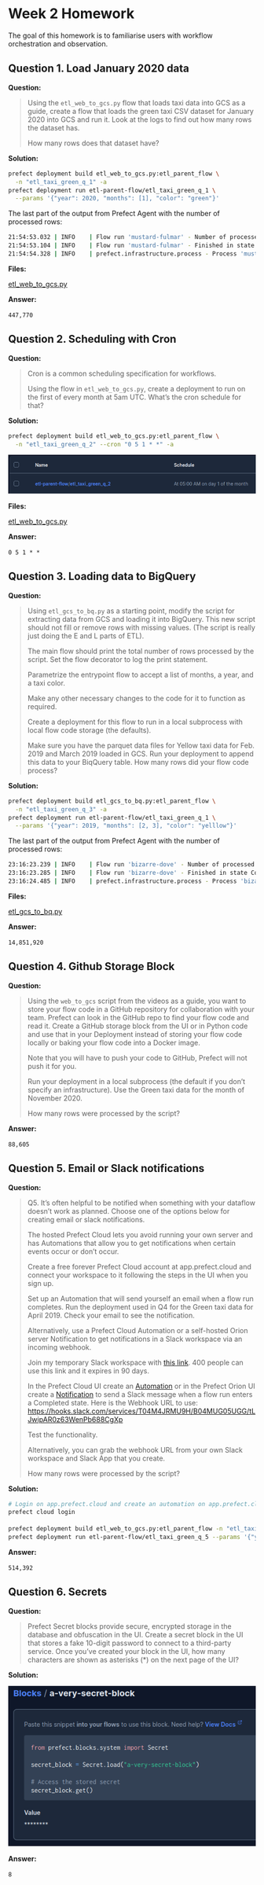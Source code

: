# Week 2 Homework

The goal of this homework is to familiarise users with workflow orchestration and observation.

## Question 1. Load January 2020 data

**Question:**

>Using the `etl_web_to_gcs.py` flow that loads taxi data into GCS as a guide, create a flow that loads the green taxi CSV dataset for January 2020 into GCS and run it. Look at the logs to find out how many rows the dataset has.
>
>How many rows does that dataset have?

**Solution:**

```bash
prefect deployment build etl_web_to_gcs.py:etl_parent_flow \
  -n "etl_taxi_green_q_1" -a 
prefect deployment run etl-parent-flow/etl_taxi_green_q_1 \
  --params '{"year": 2020, "months": [1], "color": "green"}'
```

The last part of the output from Prefect Agent with the number of processed rows:

```bash
21:54:53.032 | INFO    | Flow run 'mustard-fulmar' - Number of processed rows: 447770
21:54:53.104 | INFO    | Flow run 'mustard-fulmar' - Finished in state Completed('All states completed.')
21:54:54.328 | INFO    | prefect.infrastructure.process - Process 'mustard-fulmar' exited cleanly.
```

**Files:**

[etl_web_to_gcs.py](https://github.com/aeryuzhev/de-zoomcamp/tree/master/homeworks/week_02/etl_web_to_gcs.py)

**Answer:**

`447,770`

## Question 2. Scheduling with Cron

**Question:**

>Cron is a common scheduling specification for workflows.
>
>Using the flow in `etl_web_to_gcs.py`, create a deployment to run on the first of every month at 5am UTC. What’s the cron schedule for that?

**Solution:**

```bash
prefect deployment build etl_web_to_gcs.py:etl_parent_flow \
  -n "etl_taxi_green_q_2" --cron "0 5 1 * *" -a
```

![cron](/homeworks/week_02/images/cron.png)

**Files:**

[etl_web_to_gcs.py](https://github.com/aeryuzhev/de-zoomcamp/tree/master/homeworks/week_02/etl_web_to_gcs.py)

**Answer:**

`0 5 1 * *`

## Question 3. Loading data to BigQuery

**Question:**

>Using `etl_gcs_to_bq.py` as a starting point, modify the script for extracting data from GCS and loading it into BigQuery. This new script should not fill or remove rows with missing values. (The script is really just doing the E and L parts of ETL).
>
>The main flow should print the total number of rows processed by the script. Set the flow decorator to log the print statement.
>
>Parametrize the entrypoint flow to accept a list of months, a year, and a taxi color.
>
>Make any other necessary changes to the code for it to function as required.
>
>Create a deployment for this flow to run in a local subprocess with local flow code storage (the defaults).
>
>Make sure you have the parquet data files for Yellow taxi data for Feb. 2019 and March 2019 loaded in GCS. Run your deployment to append this data to your BiqQuery table. How many rows did your flow code process?

**Solution:**

```bash
prefect deployment build etl_gcs_to_bq.py:etl_parent_flow \
  -n "etl_taxi_green_q_3" -a
prefect deployment run etl-parent-flow/etl_taxi_green_q_1 \
  --params '{"year": 2019, "months": [2, 3], "color": "yelllow"}'
```

The last part of the output from Prefect Agent with the number of processed rows:

```bash
23:16:23.239 | INFO    | Flow run 'bizarre-dove' - Number of processed rows: 14851920
23:16:23.285 | INFO    | Flow run 'bizarre-dove' - Finished in state Completed('All states completed.')
23:16:24.485 | INFO    | prefect.infrastructure.process - Process 'bizarre-dove' exited cleanly.
```

**Files:**

[etl_gcs_to_bq.py](https://github.com/aeryuzhev/de-zoomcamp/tree/master/homeworks/week_02/etl_gcs_to_bq.py)

**Answer:**

`14,851,920`

## Question 4. Github Storage Block

**Question:**

>Using the `web_to_gcs` script from the videos as a guide, you want to store your flow code in a GitHub repository for collaboration with your team. Prefect can look in the GitHub repo to find your flow code and read it. Create a GitHub storage block from the UI or in Python code and use that in your Deployment instead of storing your flow code locally or baking your flow code into a Docker image.
>
>Note that you will have to push your code to GitHub, Prefect will not push it for you.
>
>Run your deployment in a local subprocess (the default if you don’t specify an infrastructure). Use the Green taxi data for the month of November 2020.
>
>How many rows were processed by the script?

**Answer:**

`88,605`

## Question 5. Email or Slack notifications

**Question:**

>Q5. It’s often helpful to be notified when something with your dataflow doesn’t work as planned. Choose one of the options below for creating email or slack notifications.
>
>The hosted Prefect Cloud lets you avoid running your own server and has Automations that allow you to get notifications when certain events occur or don’t occur.
>
>Create a free forever Prefect Cloud account at app.prefect.cloud and connect your workspace to it following the steps in the UI when you sign up.
>
>Set up an Automation that will send yourself an email when a flow run completes. Run the deployment used in Q4 for the Green taxi data for April 2019. Check your email to see the notification.
>
>Alternatively, use a Prefect Cloud Automation or a self-hosted Orion server Notification to get notifications in a Slack workspace via an incoming webhook.
>
>Join my temporary Slack workspace with [this link](https://join.slack.com/t/temp-notify/shared_invite/zt-1odklt4wh-hH~b89HN8MjMrPGEaOlxIw). 400 people can use this link and it expires in 90 days.
>
>In the Prefect Cloud UI create an [Automation](https://docs.prefect.io/ui/automations) or in the Prefect Orion UI create a [Notification](https://docs.prefect.io/ui/notifications/) to send a Slack message when a flow run enters a Completed state. Here is the Webhook URL to use: <https://hooks.slack.com/services/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>
>
>Test the functionality.
>
>Alternatively, you can grab the webhook URL from your own Slack workspace and Slack App that you create.
>
>How many rows were processed by the script?

**Solution:**

```bash
# Login on app.prefect.cloud and create an automation on app.prefect.cloud
prefect cloud login

prefect deployment build etl_web_to_gcs.py:etl_parent_flow -n "etl_taxi_green_q_5" -a
prefect deployment run etl-parent-flow/etl_taxi_green_q_5 --params '{"year": 2019, "months": [4], "color": "green"}'
```

**Answer:**

`514,392`

## Question 6. Secrets

**Question:**

>Prefect Secret blocks provide secure, encrypted storage in the database and obfuscation in the UI. Create a secret block in the UI that stores a fake 10-digit password to connect to a third-party service. Once you’ve created your block in the UI, how many characters are shown as asterisks (*) on the next page of the UI?

**Solution:**

![secret_block](/homeworks/week_02/images/secret_block.png)

**Answer:**

`8`
